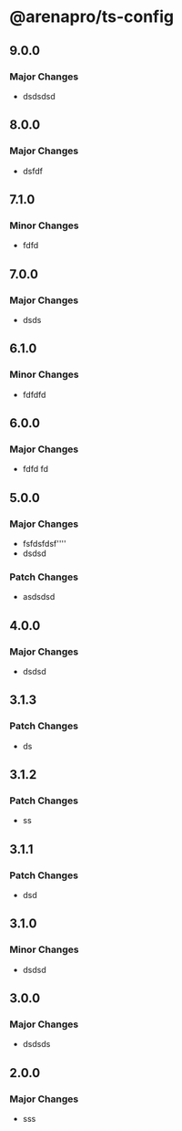 # @arenapro/ts-config

## 9.0.0

### Major Changes

- dsdsdsd

## 8.0.0

### Major Changes

- dsfdf

## 7.1.0

### Minor Changes

- fdfd

## 7.0.0

### Major Changes

- dsds

## 6.1.0

### Minor Changes

- fdfdfd

## 6.0.0

### Major Changes

- fdfd fd

## 5.0.0

### Major Changes

- fsfdsfdsf''''
- dsdsd

### Patch Changes

- asdsdsd

## 4.0.0

### Major Changes

- dsdsd

## 3.1.3

### Patch Changes

- ds

## 3.1.2

### Patch Changes

- ss

## 3.1.1

### Patch Changes

- dsd

## 3.1.0

### Minor Changes

- dsdsd

## 3.0.0

### Major Changes

- dsdsds

## 2.0.0

### Major Changes

- sss
